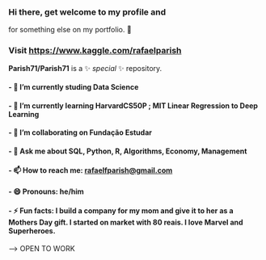 ### Hi there, get welcome to my profile and 

for something else on my portfolio. 👋
### Visit https://www.kaggle.com/rafaelparish

**Parish71/Parish71** is a ✨ _special_ ✨ repository.



#### - 🔭 I’m currently studing Data Science 
#### - 🌱 I’m currently learning HarvardCS50P ; MIT Linear Regression to Deep Learning
#### - 👯 I’m collaborating on Fundação Estudar
#### - 💬 Ask me about SQL, Python, R, Algorithms, Economy, Management
#### - 📫 How to reach me: rafaelfparish@gmail.com
#### - 😄 Pronouns: he/him
#### - ⚡ Fun facts: I build a company for my mom and give it to her as a Mothers Day gift. I started on market with 80 reais. I love Marvel and Superheroes.
--> OPEN TO WORK
